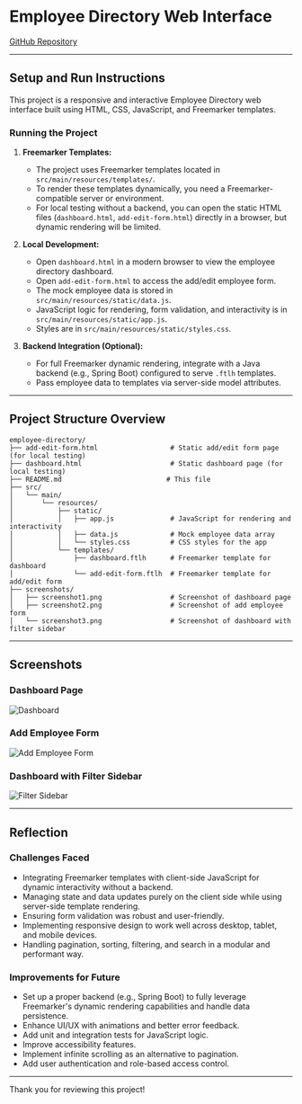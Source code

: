 # Employee Directory Web Interface

[GitHub Repository](https://github.com/sasankkona/employee-directory.git)

---

## Setup and Run Instructions

This project is a responsive and interactive Employee Directory web interface built using HTML, CSS, JavaScript, and Freemarker templates.

### Running the Project

1. **Freemarker Templates:**
   - The project uses Freemarker templates located in `src/main/resources/templates/`.
   - To render these templates dynamically, you need a Freemarker-compatible server or environment.
   - For local testing without a backend, you can open the static HTML files (`dashboard.html`, `add-edit-form.html`) directly in a browser, but dynamic rendering will be limited.

2. **Local Development:**
   - Open `dashboard.html` in a modern browser to view the employee directory dashboard.
   - Open `add-edit-form.html` to access the add/edit employee form.
   - The mock employee data is stored in `src/main/resources/static/data.js`.
   - JavaScript logic for rendering, form validation, and interactivity is in `src/main/resources/static/app.js`.
   - Styles are in `src/main/resources/static/styles.css`.

3. **Backend Integration (Optional):**
   - For full Freemarker dynamic rendering, integrate with a Java backend (e.g., Spring Boot) configured to serve `.ftlh` templates.
   - Pass employee data to templates via server-side model attributes.

---

## Project Structure Overview

```
employee-directory/
├── add-edit-form.html                  # Static add/edit form page (for local testing)
├── dashboard.html                      # Static dashboard page (for local testing)
├── README.md                          # This file
├── src/
│   └── main/
│       └── resources/
│           ├── static/
│           │   ├── app.js              # JavaScript for rendering and interactivity
│           │   ├── data.js             # Mock employee data array
│           │   └── styles.css          # CSS styles for the app
│           └── templates/
│               ├── dashboard.ftlh      # Freemarker template for dashboard
│               └── add-edit-form.ftlh  # Freemarker template for add/edit form
├── screenshots/
│   ├── screenshot1.png                 # Screenshot of dashboard page
│   ├── screenshot2.png                 # Screenshot of add employee form
│   └── screenshot3.png                 # Screenshot of dashboard with filter sidebar
```

---

## Screenshots

### Dashboard Page

![Dashboard](screenshots/screenshot1.png)

### Add Employee Form

![Add Employee Form](screenshots/screenshot2.png)

### Dashboard with Filter Sidebar

![Filter Sidebar](screenshots/screenshot3.png)

---

## Reflection

### Challenges Faced

- Integrating Freemarker templates with client-side JavaScript for dynamic interactivity without a backend.
- Managing state and data updates purely on the client side while using server-side template rendering.
- Ensuring form validation was robust and user-friendly.
- Implementing responsive design to work well across desktop, tablet, and mobile devices.
- Handling pagination, sorting, filtering, and search in a modular and performant way.

### Improvements for Future

- Set up a proper backend (e.g., Spring Boot) to fully leverage Freemarker's dynamic rendering capabilities and handle data persistence.
- Enhance UI/UX with animations and better error feedback.
- Add unit and integration tests for JavaScript logic.
- Improve accessibility features.
- Implement infinite scrolling as an alternative to pagination.
- Add user authentication and role-based access control.

---

Thank you for reviewing this project!
